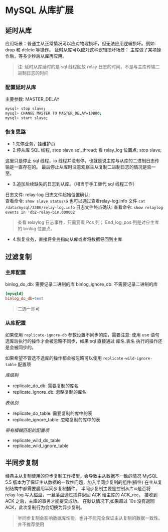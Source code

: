 # MySQL 从库扩展


## 延时从库

应用场景：普通主从正常情况可以应对物理损坏，但无法应用逻辑损坏。例如: drop 和 delete 等操作。
延时从库可以应对这种逻辑损坏场景： 主库做了某项操作后，等多少秒后从库再应用。

> 注: 延时从库延时的是 sql 线程回放 relay 日志的时间，不是与主库传输二进制日志的时间

### 配置延时从库

主要参数:  MASTER_DELAY

```bash
mysql> stop slave;
mysql> CHANGE MASTER TO MASTER_DELAY=10800;
mysql> start slave;
```

### 恢复思路

- 1.先停业务，挂维护页
- 2.停从库 SQL 线程, stop slave sql_thread; 看 relay_log 位置点; stop slave;

这里只是停止 sql 线程，io 线程并没有停，也就是说主库与从库的二进制日志传输是一直存在的。
最后停止从库时注意观察主从复制二进制日志的情况是否一至。

- 3.追加后续缺失的日志到从库。（相当于手工替代 sql 线程工作）

日志文件: relay-log 
日志文件起始位置确认:  
查看命令: `show slave status\G`
也可以通过查看relay-log.info 文件 `cat /data/mysql/3306/relay-log.info`
日志文件终点确认:
查看命令: `show relaylog events in 'db2-relay-bin.000002'`

> 查看 relaylog 日志事件，只需要看 Pos 列； End_log_pos 列是对应主库的 binlog 位置点。

- 4.恢复业务，直接将业务指向从库或者将数据导回到主库

## 过滤复制

### 主库配置

binlog_do_db: 需要记录二进制的库
binlog_ignore_db: 不需要记录二进制的库

```ini
[mysqld]
binlog_do_db=test
```

> 二选一即可

### 从库配置

如果使用 `replicate-ignore-db` 参数设置不同步的库，需要注意: 使用 use 语句选库后执行的操作才会被忽略不同步，如果 sql 直接通过 库名.表名 执行的操作还是会被同步的。

如果希望不管选不选库的操作都会被忽略可以使用 `replicate-wild-ignore-table` 配置项

*库级别*

- replicate_do_db: 需要复制的库名
- replicate_ignore_db: 忽略复制的库名

*表级别*

- replicate_do_table: 需要复制的库中的表
- replicate_ignore_table: 忽略复制的库中的表

*带有模糊匹配的配置项*

- replicate_wild_do_table
- replicate_wild_ignore_table

## 半同步复制

经典主从复制使用的异步复制工作模型，会导致主从数据不一致的情况
MySQL 5.5 版本为了保证主从数据的一致性问题，加入半同步复制的组件(插件)
在主从复制结构中都需要启用半同步复制插件。
半同步复制主要是控制从库io是否将 relay-log 写入磁盘，一旦落盘通过插件返回 ACK 给主库的 ACK_rec， 接收到 ACK 之后，主库的事务才能提交成功。 在默认情况下,如果超过 10s 没有返回 ACK，此次复制行为会切换为异步复制。

> 半同步复制会影响数据库性能，也并不能完全保证主从复制的数据一致性。并不推荐使用

